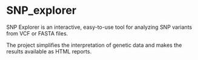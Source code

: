 # SNP_explorer
SNP Explorer is an interactive, easy-to-use tool for analyzing SNP variants from VCF or FASTA files. 

The project simplifies the interpretation of genetic data and makes the results available as HTML reports.

